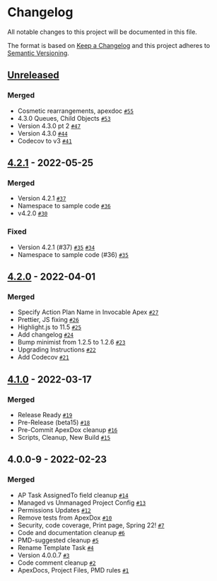 # Changelog

All notable changes to this project will be documented in this file.

The format is based on [Keep a Changelog](https://keepachangelog.com/en/1.0.0/)
and this project adheres to [Semantic Versioning](https://semver.org/spec/v2.0.0.html).

## [Unreleased](https://github.com/SalesforceLabs/ActionPlansV4/compare/4.2.1...HEAD)

### Merged

- Cosmetic rearrangements, apexdoc [`#55`](https://github.com/SalesforceLabs/ActionPlansV4/pull/55)
- 4.3.0 Queues, Child Objects [`#53`](https://github.com/SalesforceLabs/ActionPlansV4/pull/53)
- Version 4.3.0 pt 2 [`#47`](https://github.com/SalesforceLabs/ActionPlansV4/pull/47)
- Version 4.3.0 [`#44`](https://github.com/SalesforceLabs/ActionPlansV4/pull/44)
- Codecov to v3 [`#41`](https://github.com/SalesforceLabs/ActionPlansV4/pull/41)

## [4.2.1](https://github.com/SalesforceLabs/ActionPlansV4/compare/4.2.0...4.2.1) - 2022-05-25

### Merged

- Version 4.2.1 [`#37`](https://github.com/SalesforceLabs/ActionPlansV4/pull/37)
- Namespace to sample code [`#36`](https://github.com/SalesforceLabs/ActionPlansV4/pull/36)
- v4.2.0 [`#30`](https://github.com/SalesforceLabs/ActionPlansV4/pull/30)

### Fixed

- Version 4.2.1 (#37) [`#35`](https://github.com/SalesforceLabs/ActionPlansV4/issues/35) [`#34`](https://github.com/SalesforceLabs/ActionPlansV4/issues/34)
- Namespace to sample code (#36) [`#35`](https://github.com/SalesforceLabs/ActionPlansV4/issues/35)

## [4.2.0](https://github.com/SalesforceLabs/ActionPlansV4/compare/4.1.0...4.2.0) - 2022-04-01

### Merged

- Specify Action Plan Name in Invocable Apex [`#27`](https://github.com/SalesforceLabs/ActionPlansV4/pull/27)
- Prettier, JS fixing [`#26`](https://github.com/SalesforceLabs/ActionPlansV4/pull/26)
- Highlight.js to 11.5 [`#25`](https://github.com/SalesforceLabs/ActionPlansV4/pull/25)
- Add changelog [`#24`](https://github.com/SalesforceLabs/ActionPlansV4/pull/24)
- Bump minimist from 1.2.5 to 1.2.6 [`#23`](https://github.com/SalesforceLabs/ActionPlansV4/pull/23)
- Upgrading Instructions [`#22`](https://github.com/SalesforceLabs/ActionPlansV4/pull/22)
- Add Codecov [`#21`](https://github.com/SalesforceLabs/ActionPlansV4/pull/21)

## [4.1.0](https://github.com/SalesforceLabs/ActionPlansV4/compare/4.0.0-9...4.1.0) - 2022-03-17

### Merged

- Release Ready [`#19`](https://github.com/SalesforceLabs/ActionPlansV4/pull/19)
- Pre-Release (beta15) [`#18`](https://github.com/SalesforceLabs/ActionPlansV4/pull/18)
- Pre-Commit ApexDox cleanup [`#16`](https://github.com/SalesforceLabs/ActionPlansV4/pull/16)
- Scripts, Cleanup, New Build [`#15`](https://github.com/SalesforceLabs/ActionPlansV4/pull/15)

## 4.0.0-9 - 2022-02-23

### Merged

- AP Task AssignedTo field cleanup [`#14`](https://github.com/SalesforceLabs/ActionPlansV4/pull/14)
- Managed vs Unmanaged Project Config [`#13`](https://github.com/SalesforceLabs/ActionPlansV4/pull/13)
- Permissions Updates [`#12`](https://github.com/SalesforceLabs/ActionPlansV4/pull/12)
- Remove tests from ApexDox [`#10`](https://github.com/SalesforceLabs/ActionPlansV4/pull/10)
- Security, code coverage, Print page, Spring 22! [`#7`](https://github.com/SalesforceLabs/ActionPlansV4/pull/7)
- Code and documentation cleanup [`#6`](https://github.com/SalesforceLabs/ActionPlansV4/pull/6)
- PMD-suggested cleanup [`#5`](https://github.com/SalesforceLabs/ActionPlansV4/pull/5)
- Rename Template Task [`#4`](https://github.com/SalesforceLabs/ActionPlansV4/pull/4)
- Version 4.0.0.7 [`#3`](https://github.com/SalesforceLabs/ActionPlansV4/pull/3)
- Code comment cleanup [`#2`](https://github.com/SalesforceLabs/ActionPlansV4/pull/2)
- ApexDocs, Project Files, PMD rules [`#1`](https://github.com/SalesforceLabs/ActionPlansV4/pull/1)
